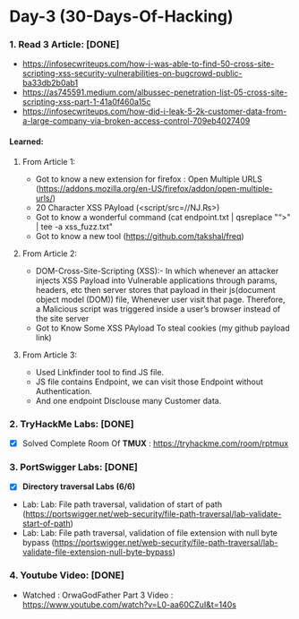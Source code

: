 # Day-3 (30-Days-Of-Hacking)

### 1. Read 3 Article: [DONE]

- https://infosecwriteups.com/how-i-was-able-to-find-50-cross-site-scripting-xss-security-vulnerabilities-on-bugcrowd-public-ba33db2b0ab1
- https://as745591.medium.com/albussec-penetration-list-05-cross-site-scripting-xss-part-1-41a0f460a15c
- https://infosecwriteups.com/how-did-i-leak-5-2k-customer-data-from-a-large-company-via-broken-access-control-709eb4027409

#### Learned:

1. From Article 1:
      - Got to know a new extension for firefox : Open Multiple URLS (https://addons.mozilla.org/en-US/firefox/addon/open-multiple-urls/)
      - 20 Character XSS PAyload (<script/src=//Ǌ.₨></script>)
      - Got to know a wonderful command (cat endpoint.txt | qsreplace "“><script>alert(1)</script>" | tee -a xss_fuzz.txt"
      - Got to know a new tool (https://github.com/takshal/freq)

2. From Article 2:
    - DOM-Cross-Site-Scripting (XSS):- In which whenever an attacker injects XSS Payload into Vulnerable applications through params, headers, etc then server stores that payload in their js(document object model (DOM)) file, Whenever user visit that page. Therefore, a Malicious script was triggered inside a user’s browser instead of the site server
    - Got to Know Some XSS PAyload To steal cookies (my github payload link)

3. From Article 3:
    - Used Linkfinder tool to find JS file.
    - JS file contains Endpoint, we can visit those Endpoint without Authentication.
    - And one endpoint Disclouse many Customer data.


### 2. TryHackMe Labs: [DONE]

- [X] Solved Complete Room Of **TMUX** : https://tryhackme.com/room/rptmux

### 3. PortSwigger Labs: [DONE]

- [X] **Directory traversal Labs (6/6)**
 -  Lab: Lab: File path traversal, validation of start of path (https://portswigger.net/web-security/file-path-traversal/lab-validate-start-of-path)
 -  Lab: Lab: File path traversal, validation of file extension with null byte bypass (https://portswigger.net/web-security/file-path-traversal/lab-validate-file-extension-null-byte-bypass)

### 4. Youtube Video: [DONE]

- Watched : OrwaGodFather Part 3 Video : https://www.youtube.com/watch?v=L0-aa60CZuI&t=140s
